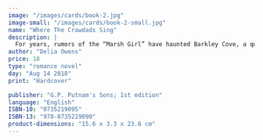 ```yaml
---
image: "/images/cards/book-2.jpg"
image-small: "/images/cards/book-2-small.jpg"
name: "Where The Crawdads Sing"
description: |
  For years, rumors of the “Marsh Girl” have haunted Barkley Cove, a quiet town on the North Carolina coast. So in late 1969, when handsome Chase Andrews is found dead, the locals immediately suspect Kya Clark, the so-called Marsh Girl.
author: "Delia Owens"
price: 18
type: "romance novel"
day: "Aug 14 2018"
print: "Hardcover"

publisher: "G.P. Putnam's Sons; 1st edition"
language: "English"
ISBN-10: "0735219095"
ISBN-13: "978-0735219090"
product-dimensions: "15.6 x 3.3 x 23.6 cm"
---
```

